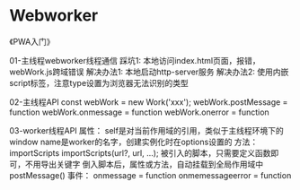 # Webworker
《PWA入门》

01-主线程webworker线程通信
  踩坑1: 
    本地访问index.html页面，报错，webWork.js跨域错误
    解决办法1:
      本地启动http-server服务
    解决办法2:
      使用内嵌script标签，注意type设置为浏览器无法识别的类型

02-主线程API
  const webWork = new Work('xxx');
  webWork.postMessage = function
  webWork.onmessage = function
  webWork.onerror = function

03-worker线程API
  属性：
    self是对当前作用域的引用，类似于主线程环境下的window
    name是worker的名字，创建实例化时在options设置的
  方法：
    importScripts
      importScripts(url?, url, ...);
      被引入的脚本，只需要定义函数即可，不用导出关键字
      倒入脚本后，属性或方法，自动挂载到全局作用域中
    postMessage()
  事件：
    onmessage = function
    onmemessageerror = function
